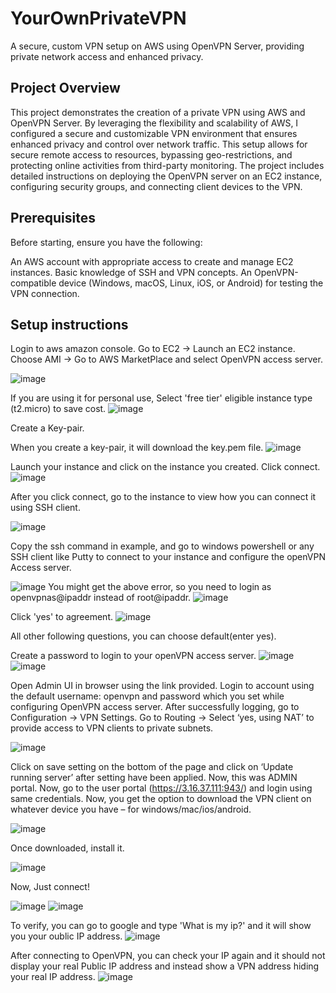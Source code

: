 # YourOwnPrivateVPN
A secure, custom VPN setup on AWS using OpenVPN Server, providing private network access and enhanced privacy.

## Project Overview
This project demonstrates the creation of a private VPN using AWS and OpenVPN Server. By leveraging the flexibility and scalability of AWS, I configured a secure and customizable VPN environment that ensures enhanced privacy and control over network traffic. This setup allows for secure remote access to resources, bypassing geo-restrictions, and protecting online activities from third-party monitoring. The project includes detailed instructions on deploying the OpenVPN server on an EC2 instance, configuring security groups, and connecting client devices to the VPN.

## Prerequisites
Before starting, ensure you have the following:

An AWS account with appropriate access to create and manage EC2 instances.
Basic knowledge of SSH and VPN concepts.
An OpenVPN-compatible device (Windows, macOS, Linux, iOS, or Android) for testing the VPN connection.

## Setup instructions

Login to aws amazon console.
Go to EC2 -> Launch an EC2 instance.
Choose AMI -> Go to AWS MarketPlace and select OpenVPN access server.

![image](https://github.com/user-attachments/assets/4d99aea0-b478-4567-884c-41c54be3f4e2)

If you are using it for personal use, Select 'free tier' eligible instance type (t2.micro) to save cost.
![image](https://github.com/user-attachments/assets/921f2d84-49f9-4cde-844d-f68c1a5a5acc)

Create a Key-pair.

When you create a key-pair, it will download the key.pem file. 
![image](https://github.com/user-attachments/assets/edd629f2-5ffd-4bd0-83fd-fd985d3cf454)

Launch your instance and click on the instance you created. Click connect. 
![image](https://github.com/user-attachments/assets/60ccaca0-2bc1-4c92-af2d-ab435bb18848)


After you click connect, go to the instance to view how you can connect it using SSH client.

![image](https://github.com/user-attachments/assets/0c5475a0-9c12-4495-8e45-cd2674a6b8c8)

Copy the ssh command in example, and go to windows powershell or any SSH client like Putty to connect to your instance and configure the openVPN Access server.

![image](https://github.com/user-attachments/assets/49eea39b-f10b-4d9a-9b66-61bd8eed55ee)
You might get the above error, so you need to login as openvpnas@ipaddr instead of root@ipaddr.
![image](https://github.com/user-attachments/assets/24ab41b4-43dc-49cf-a119-d094dff9bdbd)

Click 'yes' to agreement.
![image](https://github.com/user-attachments/assets/cabba5ab-b8c6-4a0b-812d-c17a4c3b3cd0)

All other following questions, you can choose default(enter yes).

Create a password to login to your openVPN access server.
![image](https://github.com/user-attachments/assets/07a4529d-c7aa-4b56-94b8-dc431a8d1021)
![image](https://github.com/user-attachments/assets/679cce59-d6f9-4a02-91c6-19afeb5d0ac6)

Open Admin UI in browser using the link provided. 
Login to account using the default username: openvpn and password which you set while configuring OpenVPN access server.
After successfully logging, go to Configuration -> VPN Settings.
Go to Routing -> Select ‘yes, using NAT’ to provide access to VPN clients to private subnets. 

![image](https://github.com/user-attachments/assets/747fcbac-787d-4d23-a85f-11822946295d)


Click on save setting on the bottom of the page and click on ‘Update running server’ after setting have been applied. 
Now, this was ADMIN portal. Now, go to the user portal (https://3.16.37.111:943/) and login using same credentials. 
Now, you get the option to download the VPN client on whatever device you have – for windows/mac/ios/android.

![image](https://github.com/user-attachments/assets/760f564f-a1b4-41d6-8fa7-c9f24c616e25)

Once downloaded, install it.

![image](https://github.com/user-attachments/assets/2e11ff93-ed54-4841-987a-0754e538bd66)

Now, Just connect!

![image](https://github.com/user-attachments/assets/9a2f4d60-485f-424b-a785-8107cee4c9a5)
![image](https://github.com/user-attachments/assets/c29db261-42a5-4a8b-a45d-8bbdd3467a1f)

To verify, you can go to google and type 'What is my ip?' and it will show you your oublic IP address.
![image](https://github.com/user-attachments/assets/a4bc0088-03c6-4fb0-9917-dee8bfd2aa5e)

After connecting to OpenVPN, you can check your IP again and it should not display your real Public IP address and instead show a VPN address hiding your real IP address. 
![image](https://github.com/user-attachments/assets/f192bc8c-b786-4c68-b8b8-a98b88595836)



